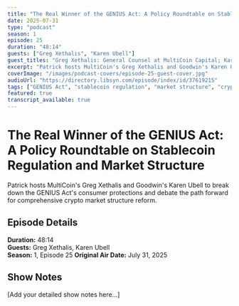 ```yaml
---
title: "The Real Winner of the GENIUS Act: A Policy Roundtable on Stablecoin Regulation and Market Structure"
date: 2025-07-31
type: "podcast"
season: 1
episode: 25
duration: "48:14"
guests: ["Greg Xethalis", "Karen Ubell"]
guest_titles: "Greg Xethalis: General Counsel at MultiCoin Capital; Karen Ubell: Partner at Goodwin"
excerpt: "Patrick hosts MultiCoin's Greg Xethalis and Goodwin's Karen Ubell to break down the GENIUS Act's consumer protections and debate the path forward for comprehensive crypto market structure reform."
coverImage: "/images/podcast-covers/episode-25-guest-cover.jpg"
audioUrl: "https://directory.libsyn.com/episode/index/id/37619215"
tags: ["GENIUS Act", "stablecoin regulation", "market structure", "crypto law"]
featured: true
transcript_available: true
---
```


# The Real Winner of the GENIUS Act: A Policy Roundtable on Stablecoin Regulation and Market Structure

Patrick hosts MultiCoin's Greg Xethalis and Goodwin's Karen Ubell to break down the GENIUS Act's consumer protections and debate the path forward for comprehensive crypto market structure reform.

## Episode Details

**Duration:** 48:14  
**Guests:** Greg Xethalis, Karen Ubell  
**Season:** 1, Episode 25
**Original Air Date:** July 31, 2025

## Show Notes

[Add your detailed show notes here...]